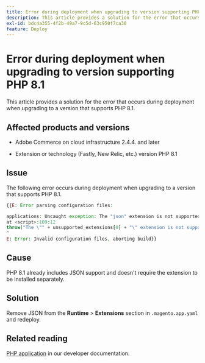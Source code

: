 ```yaml
---
title: Error during deployment when upgrading to version supporting PHP 8.1
description: This article provides a solution for the error that occurs during deployment when upgrading to a version that supports PHP 8.1.
exl-id: bdc4a355-4f2b-49a7-9c5d-63c950f7ca30
feature: Deploy
---
```

# Error during deployment when upgrading to version supporting PHP 8.1

This article provides a solution for the error that occurs during deployment when upgrading to a version that supports PHP 8.1.

## Affected products and versions

* Adobe Commerce on cloud infrastructure 2.4.4. and later

* Extension or technology (Fastly, New Relic, etc.) version PHP 8.1

## Issue

The following error occurs during deployment when upgrading to a version that supports PHP 8.1.

```PHP
{{E: Error parsing configuration files:

applications: Uncaught exception: The "json" extension is not supported for php:8.1
at <script>:109:12
throw("The \"" + unsupported_extensions[0] + "\" extension is not supported for " + service.type);
^
E: Error: Invalid configuration files, aborting build}}
```

## Cause

PHP 8.1 already includes JSON support and doesn't require the extension to be installed separately.

## Solution

Remove JSON from the **Runtime** > **Extensions** section in `.magento.app.yaml` and redeploy.

## Related reading

[PHP application](https://devdocs.magento.com/cloud/project/magento-app-php-application.html) in our developer documentation.
